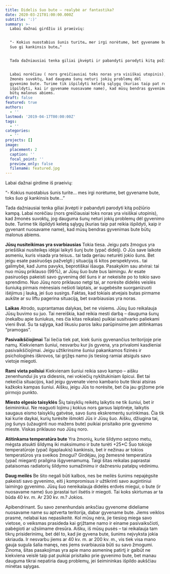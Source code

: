 ```yaml
---
title: Didelis šuo bute – realybė ar fantastika?
date: 2020-03-21T01:00:00.000Z
subtitle: ':)'
summary: >-
  Labai dažnai girdžiu iš praeivių:


  "- Kokius nuostabius šunis turite… mer irgi norėtume, bet gyvename bute, toks
  šuo gi kankinsis bute…"


  Tada dažniausiai tenka giliai įkvėpti ir pabandyti parodyti kitą požiūrio kampą.


  Labai norėčiau ( nors greičiausiai toks noras yra visiškai utopinis), kad
  žmonės suvoktų, kad dauguma šunų neturi jokių problemų dėl
  gyvenimo bute. Turime tik išpildyti keletą sąlygų (kurias taip pat reikia
  išpildyti, kai ir gyvename nuosavame name), kad mūsų bendras gyvenimas bute
  būtų malonus abiems.
draft: false
featured: true
authors:
  - ''
lastmod: '2019-04-17T00:00:00Z'
tags:
  - ''
categories:
  - ''
projects: []
image:
  placement: 2
  caption: ''
  focal_point: ''
  preview_only: false
  filename: featured.jpg
---
```

Labai dažnai girdime iš praeivių:

“- Kokius nuostabius šunis turite… mes irgi norėtume, bet gyvename bute, toks šuo gi kankinsis bute…”

Tada dažniausiai tenka giliai įkvėpti ir pabandyti parodyti kitą požiūrio kampą.
Labai norėčiau (nors greičiausiai toks noras yra visiškai utopinis), kad žmonės suvoktų, jog dauguma šunų neturi jokių problemų dėl gyvenimo bute. Turime tik išpildyti keletą sąlygų (kurias taip pat reikia išpildyti, kaip ir gyvenant nuosavame name), kad mūsų bendras gyvenimas bute būtų malonus abiems.

**Jūsų nusiteikimas yra svarbiausias**
Tokia tiesa. Jeigu pats žmogus yra priešiškai nusiteikęs idėjai laikyti šunį bute (ypač didelį). O Jūs save laikote asmeniu, kuris visada yra teisus.. tai tada geriau neturėti jokio šuns.
Bet jeigu esate pasiruošęs pažvelgti į situaciją iš kitos perspektyvos.. tai galimybė, kad Jums pavyks, beprotiškai išauga.
Pasakykim sau atvirai: tai nuo mūsų priklauso (99%), ar Jūsų šuo bute bus laimingu. Ar esate pasiruošęs pakeisti savo gyvenimą dėl šuns ir ar nekeisite po to tokio savo sprendimo.
Nuo Jūsų noro priklauso netgi tai, ar norėsite didelės veislės šuniuką pirmais mėnesiais nešioti laiptais, ar sugebėsite suorganizuoti išėjimus į lauką, jei šuo susirgs. Faktas, kad tokiais atvejais butas pirmame aukšte ar su liftu pagerina situaciją, bet svarbiausias yra noras.

**Laikas**
Atrodo, suprantamas dalykas, bet ne visiems. Jūsų šuo reikalauja Jūsų buvimo su juo.
Tai nereiškia, kad reikia mesti darbą – dauguma šunų (nekalbu apie šuniukus, nes čia kitas reikalas) puikiai susitvarko paliekami vieni 8val. Su ta sąlyga, kad likusiu paros laiku parūpinsime jam atitinkamas “pramogas”.

**Pasivaikščiojimai**
Tai liečia tiek pat, kiek šunis gyvenančius teritorijoje prie namų. Kiekvienam šuniui, nesvarbu kur jis gyvena, yra privalomi kasdieniai pasivaikščiojimai. Jeigu užtikrinsime šuniui pakankamos fizinės ir psichologinės iškrovos, tai grįžęs namo jis tiesiog ramiai atsiguls savo vietoje miegoti.

**Rami vieta poilsiui**
Kiekvienam šuniui reikia savo kampo – aišku zenenhundui jis yra didesnis, nei vokiečių nykštukiniam špicui. Bet tai nekeičia situacijos, kad jeigu gyvenate vieno kambario bute tikrai atsiras kažkoks kampas šuniui. Aišku, jeigu Jūs to norėsite, bet čia jau grįžome prie pirmojo punkto.

**Miesto elgesio taisyklės**
Šių taisyklių reikėtų laikytis ne tik šuniui, bet ir šeimininkui. Ne reaguoti lojimu į kokius nors garsus laiptinėje, laikytis saugaus eismo taisyklių gatvėse, savo šuns ekskrementų surinkimas. Čia tik kai kurie daykai, kurių turėsite išmokti Jūs ir Jūsų šuo. Aišku, džiugina tai, jog šunys (užauginti nuo mažens bute) puikiai prisitaiko prie gyvenimo mieste. Viskas priklauso nuo Jūsų noro.

**Atitinkama temperatūra bute**
Yra žmonių, kurie šildymo sezono metu, mėgsta atsukti šildymą iki maksimumo ir bute turėti +25*C Šuo tokioje temperatūroje (ypač ilgaplaukis) kankinsis, bet ir nežinau ar tokios temperatūros yra sveikos žmogui? Girdėjau, jog žemesnė temperatūra (ypač miegant) prailgina išgyvenamumą. Taigi šitas reikalas paprastai pataisomas radiatorių šildymo sumažinimu ir dažnesniu patalpų vėdinimu.

**Daug meilės**
Be šito negali būti kalbos, nes be meilės šunims nepajėgsite pakeisti savo gyvenimo, eiti į kompromisus ir užtikrinti savo augintiniui laimingo gyvenimo. Jūsų šuo nereikalauja didelės erdvės miegui, o bute (ir nuosavame name) šuo įprastai turi ilsėtis ir miegoti. Tai koks skirtumas ar ta būda 40 kv. m. Ar 230 kv. m.? Jokios.

Apibendrinant. Su savo zenenhundais anksčiau gyvenome dideliame nuosavame name su aptverta teritorija, dabar gyvename bute. Jiems veiklos prasmė, nelabai kas nepasikeitė. Kol mūsų nėra, jie tiesiog miega savo vietose, o veiksmas prasideda kai grįžtame namo ir einame pasivaiksčioti, pabėgioti ar užsiimame dresūra. Aišku, iš mūsų pusės – tai reikalauja tam tikrų prisiderinimų, bet dėl to, kad jie gyvena bute, šunims neįvyksta jokia skriauda. Ir nesvarbu jiems ar 40 kv. m. ar 200 kv. m., vis tiek visa mano gauja sugula šalia manęs, nes jiems svarbiausia būti su savo žmogumi.
Žinoma, šitas pasakojimas yra apie mano asmeninę patirtį ir galbūt ne kiekviena veislė taip pat puikiai prisitaiko prie gyvenimo bute, bet manau dauguma tikrai nepatiria daug problemų, jei šeimininkas išpildo aukščiau minėtas sąlygas.
